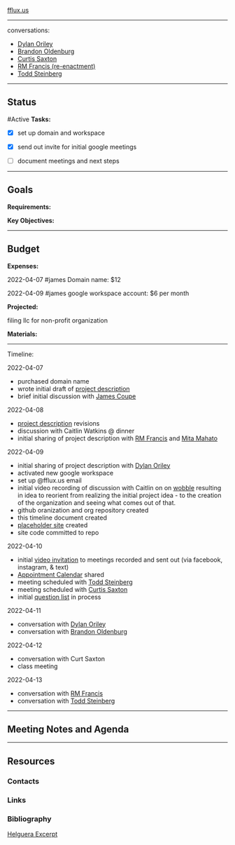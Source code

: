 [fflux.us](https://fflux.us)

---
conversations:
* [Dylan Oriley](https://youtu.be/DPEP5aq-NKY)
* [Brandon Oldenburg](https://youtu.be/PCOp2d2Xlmo)
* [Curtis Saxton](https://youtu.be/l2hDy_OJNYU)
* [RM Francis (re-enactment)](https://youtu.be/oWFNSsffOmE)
* [Todd Steinberg](https://youtu.be/tZX3hLM2JiM)

---
## Status
#Active 
**Tasks:**
- [x] set up domain and workspace
- [x] send out invite for initial google meetings
- [ ] document meetings and next steps



---
## Goals 
**Requirements:**

**Key Objectives:**

---
## Budget
**Expenses:**

2022-04-07 #james Domain name: $12

2022-04-09 #james google workspace account: $6 per month


**Projected:**

filing llc for non-profit organization

**Materials:**


---
Timeline:

2022-04-07
- purchased domain name
- wrote initial draft of [project description](https://github.com/ffluxus/org/blob/main/initial-project-description.md)
- brief initial discussion with [James Coupe](http://jamescoupe.com/)

2022-04-08
- [project description](https://github.com/ffluxus/org/blob/main/initial-project-description.md) revisions
- discussion with Caitlin Watkins @ dinner
- initial sharing of project description with [RM Francis](https://www.rmfrancis.net/) and [Mita Mahato](https://mitamahato.com/)

2022-04-09
- initial sharing of project description with [Dylan Oriley](https://www.invmntn.com/)
- activated new google workspace 
- set up @fflux.us email
- initial video recording of discussion with Caitlin on on [wobble](https://youtu.be/wFOjesiXP7s) resulting in idea to reorient from realizing the initial project idea - to the creation of the organization and seeing what comes out of that.
- github oranization and org repository created
- this timeline document created
- [placeholder site](https://fflux.us) created
- site code committed to repo

2022-04-10
- initial [video invitation](https://youtu.be/AaGrtUdKXHE) to meetings recorded and sent out (via facebook, instagram, & text)
- [Appointment Calendar](https://calendar.google.com/calendar/u/0/selfsched?sstoken=UU95WWtMQm9xbzZJfGRlZmF1bHR8YjU2MWEzMzQzZjRiODNlYWU4N2IzMTk1YzA4ZGEwMGY) shared
- meeting scheduled with [Todd Steinberg](https://praisefloyd.com/)
- meeting scheduled with [Curtis Saxton](https://thecreativefinder.com/saxdes)
- initial [question list](https://github.com/ffluxus/ffluxus/blob/main/initial-questions.md) in process

2022-04-11
- conversation with [Dylan Oriley](https://www.invmntn.com/)
- conversation with [Brandon Oldenburg](https://en.wikipedia.org/wiki/Brandon_Oldenburg)

2022-04-12
- conversation with Curt Saxton
- class meeting

2022-04-13
- conversation with [RM Francis](https://www.rmfrancis.net/)
- conversation with [Todd Steinberg](https://praisefloyd.com/)

---
## Meeting Notes and Agenda

---
## Resources
### Contacts
### Links
### Bibliography
  [Helguera Excerpt](https://drive.google.com/file/d/1fXFmSEvjyrxiqz4hTnthXBLoIjKupbol/view?usp=sharing)
